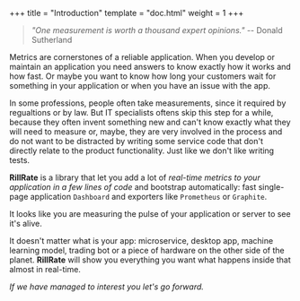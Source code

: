 +++
title = "Introduction"
template = "doc.html"
weight = 1
+++

> *"One measurement is worth a thousand expert opinions."* -- Donald Sutherland

Metrics are cornerstones of a reliable application. When you develop or maintain an application
you need answers to know exactly how it works and how fast. Or maybe you want to know how long
your customers wait for something in your application or when you have an issue with the app.

In some professions, people often take measurements, since it required by regualtions or by law.
But IT specialists oftens skip this step for a while, because they often invent something new and
can't know exactly what they will need to measure or, maybe, they are very involved in the process
and do not want to be distracted by writing some service code that don't directly relate to
the product functionality. Just like we don't like writing tests.

**RillRate** is a library that let you add a lot of *real-time metrics to your application
in a few lines of code* and bootstrap automatically: fast single-page application `Dashboard`
and exporters like `Prometheus` or `Graphite`.

It looks like you are measuring the pulse of your application or server to see it's alive.

It doesn't matter what is your app: microservice, desktop app, machine learning model, trading bot or a piece of hardware on the other side of the planet. **RillRate** will show you everything
you want what happens inside that almost in real-time.

_If we have managed to interest you let's go forward._
